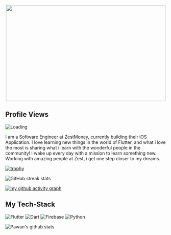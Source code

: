 <p align="center">
  <img src='https://images.unsplash.com/photo-1570863102242-7d03ca0f4bd0?ixid=MXwxMjA3fDB8MHxzZWFyY2h8NHx8aW5kaWFuJTIwZmxhZ3xlbnwwfHwwfA%3D%3D&ixlib=rb-1.2.1&w=1000&q=80' height=300 width=500/>
</p>

 ## Profile Views
 <img align="left" src = "https://profile-counter.glitch.me/infiniteoverflow/count.svg" alt ="Loading"> <br>

I am a Software Engineer at ZestMoney, currently building their iOS Application. I love learning new things in the world of Flutter, and what i love the most is sharing what i learn with the wonderful people in the community!
I wake up every day with a mission to learn something new. Working with amazing people at Zest, i get one step closer to my dreams.

[![trophy](https://github-profile-trophy.vercel.app/?username=infiniteoverflow)](https://github.com/ryo-ma/github-profile-trophy)

![GitHub streak stats](https://github-readme-streak-stats.herokuapp.com/?user=infiniteoverflow)

[![my github activity graph](https://activity-graph.herokuapp.com/graph?username=infiniteoverflow&theme=redical)](https://github.com/infiniteoverflow/github-readme-activity-graph)

## My Tech-Stack
![Flutter](https://img.shields.io/badge/Flutter-02569B?style=for-the-badge&logo=flutter)
![Dart](https://img.shields.io/badge/Dart-0175C2?style=for-the-badge&logo=dart&logoColor=white)
![Firebase](https://img.shields.io/badge/Firebase-02569B?style=for-the-badge&logo=firebase&color=yellow)
![Python](https://img.shields.io/badge/python-02569B?style=for-the-badge&logo=python&color=blue)


 <img align="center" src="https://github-readme-stats.vercel.app/api?username=infiniteoverflow&show_icons=true&theme=dracula&line_height=27" alt="Pawan's github stats"/>
 


